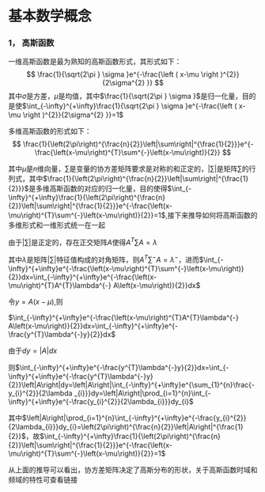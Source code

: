 # 基本数学概念

### 1， 高斯函数

一维高斯函数是最为熟知的高斯函数形式，其形式如下：
$$
\frac{1}{\sqrt{2\pi } \sigma }e^{-\frac{\left ( x-\mu  \right )^{2}}{2\sigma^{2} }}
$$
其中$\sigma​$是方差，$\mu​$是均值，其中$\frac{1}{\sqrt{2\pi } \sigma }​$是归一化量，目的是使$\int_{-\infty}^{+\infty}\frac{1}{\sqrt{2\pi } \sigma }e^{-\frac{\left ( x-\mu  \right )^{2}}{2\sigma^{2} }}=1​$

多维高斯函数的形式如下：
$$
\frac{1}{\left(2\pi\right)^{\frac{n}{2}}\left|\sum\right|^{\frac{1}{2}}}e^{-\frac{\left(x-\mu\right)^{T}\sum^{-}\left(x-\mu\right)}{2}}
$$


其中$\mu​$是$n​$维向量，$\sum​$是变量的协方差矩阵要求是对称的和正定的，$\left|\sum\right|​$是矩阵$\sum​$的行列式，其中$\frac{1}{\left(2\pi\right)^{\frac{n}{2}}\left|\sum\right|^{\frac{1}{2}}}​$是多维高斯函数的对应的归一化量，目的使得$\int_{-\infty}^{+\infty}\frac{1}{\left(2\pi\right)^{\frac{n}{2}}\left|\sum\right|^{\frac{1}{2}}}e^{-\frac{\left(x-\mu\right)^{T}\sum^{-}\left(x-\mu\right)}{2}}=1​$,接下来推导如何将高斯函数的多维形式和一维形式统一在一起

由于$\left|\sum\right|​$是正定的，存在正交矩阵$A​$使得$A^{T}\sum A=\lambda​$

其中$\lambda​$是矩阵$\left|\sum\right|​$特征值构成的对角矩阵，则$A^{T}\sum^{-} A=\lambda^{-}​$，进而$\int_{-\infty}^{+\infty}e^{-\frac{\left(x-\mu\right)^{T}\sum^{-}\left(x-\mu\right)}{2}}dx=\int_{-\infty}^{+\infty}e^{-\frac{\left(x-\mu\right)^{T}A^{T}\lambda^{-} A\left(x-\mu\right)}{2}}dx​$

令$y=A\left(x-\mu\right)​$,则

$\int_{-\infty}^{+\infty}e^{-\frac{\left(x-\mu\right)^{T}A^{T}\lambda^{-} A\left(x-\mu\right)}{2}}dx=\int_{-\infty}^{+\infty}e^{-\frac{y^{T}\lambda^{-}y}{2}}dx​$

由于$dy=\left|A\right|dx$

则$\int_{-\infty}^{+\infty}e^{-\frac{y^{T}\lambda^{-}y}{2}}dx=\int_{-\infty}^{+\infty}e^{-\frac{y^{T}\lambda^{-}y}{2}}\left|A\right|dy=\left|A\right|\int_{-\infty}^{+\infty}e^{\sum_{1}^{n}\frac{-y_{i}^{2}}{2\lambda _{i}}}dy=\left|A\right|\prod_{i=1}^{n}\int_{-\infty}^{+\infty}e^{-\frac{y_{i}^{2}}{2\lambda_{i}}}dy_{i}​$

其中$\left|A\right|\prod_{i=1}^{n}\int_{-\infty}^{+\infty}e^{-\frac{y_{i}^{2}}{2\lambda_{i}}}dy_{i}=\left(2\pi\right)^{\frac{n}{2}}\left|A\right|^{\frac{1}{2}}$，故$\int_{-\infty}^{+\infty}\frac{1}{\left(2\pi\right)^{\frac{n}{2}}\left|\sum\right|^{\frac{1}{2}}}e^{-\frac{\left(x-\mu\right)^{T}\sum^{-}\left(x-\mu\right)}{2}}=1$

从上面的推导可以看出，协方差矩阵决定了高斯分布的形状，关于高斯函数时域和频域的特性可查看链接

[1]: https://en.wikipedia.org/wiki/Gaussian_function

